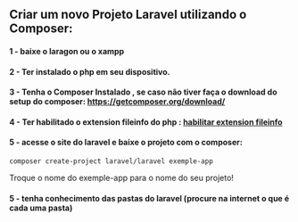## Criar um novo Projeto Laravel utilizando o Composer:

#### 1 - baixe o laragon ou o xampp
#### 2 - Ter instalado o php em seu dispositivo.
#### 3 - Tenha o Composer Instalado , se caso não tiver faça o download do setup do composer: https://getcomposer.org/download/
#### 4 - Ter habilitado o extension fileinfo do php : <a href="configure-php-composer.md"> habilitar extension fileinfo </a>
#### 5 - acesse o site do laravel e baixe o projeto com o composer: 
~~~
composer create-project laravel/laravel exemple-app
~~~
Troque o nome do exemple-app para o nome do seu projeto!


#### 5 - tenha conhecimento das pastas do laravel (procure na internet o que é cada uma pasta)

